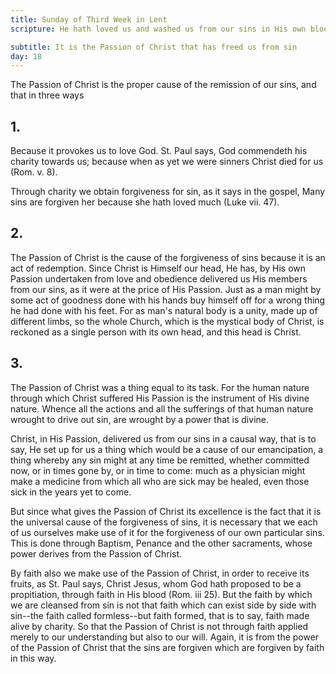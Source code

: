 ```yaml
---
title: Sunday of Third Week in Lent
scripture: He hath loved us and washed us from our sins in His own blood.--Apoc. 1. 5.

subtitle: It is the Passion of Christ that has freed us from sin
day: 18
---
```


The Passion of Christ is the proper cause of the remission of our sins, and that in three ways

## 1.

Because it provokes us to love God. St. Paul says, God commendeth his charity towards us; because when as yet we were sinners Christ died for us (Rom. v. 8).

Through charity we obtain forgiveness for sin, as it says in the gospel, Many sins are forgiven her because she hath loved much (Luke vii. 47).

## 2.

The Passion of Christ is the cause of the forgiveness of sins because it is an act of redemption. Since Christ is Himself our head, He has, by His own Passion undertaken from love and obedience delivered us His members from our sins, as it were at the price of His Passion. Just as a man might by some act of goodness done with his hands buy himself off for a wrong thing he had done with his feet. For as man's natural body is a unity, made up of different limbs, so the whole Church, which is the mystical body of Christ, is reckoned as a single person with its own head, and this head is Christ.

## 3.

The Passion of Christ was a thing equal to its task. For the human nature through which Christ suffered His Passion is the instrument of His divine nature. Whence all the actions and all the sufferings of that human nature wrought to drive out sin, are wrought by a power that is divine.

Christ, in His Passion, delivered us from our sins in a causal way, that is to say, He set up for us a thing which would be a cause of our emancipation, a thing whereby any sin might at any time be remitted, whether committed now, or in times gone by, or in time to come: much as a physician might make a medicine from which all who are sick may be healed, even those sick in the years yet to come.

But since what gives the Passion of Christ its excellence is the fact that it is the universal cause of the forgiveness of sins, it is necessary that we each of us ourselves make use of it for the forgiveness of our own particular sins. This is done through Baptism, Penance and the other sacraments, whose power derives from the Passion of Christ.

By faith also we make use of the Passion of Christ, in order to receive its fruits, as St. Paul says, Christ Jesus, whom God hath proposed to be a propitiation, through faith in His blood (Rom. iii 25). But the faith by which we are cleansed from sin is not that faith which can exist side by side with sin--the faith called formless--but faith formed, that is to say, faith made alive by charity. So that the Passion of Christ is not through faith applied merely to our understanding but also to our will. Again, it is from the power of the Passion of Christ that the sins are forgiven which are forgiven by faith in this way.
